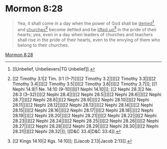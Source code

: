 # Mormon 8:28

> Yea, it shall come in a day when the power of God shall be <u>denied</u>[^a], and <u>churches</u>[^b] become defiled and be <u>lifted up</u>[^c] in the pride of their hearts; yea, even in a day when leaders of churches and teachers shall rise in the pride of their hearts, even to the envying of them who belong to their churches.

[Mormon 8:28](https://www.churchofjesuschrist.org/study/scriptures/bofm/morm/8?lang=eng&id=p28#p28)


[^a]: [[Unbelief, Unbelievers|TG Unbelief]].  
[^b]: [[2 Timothy 3.1|2 Tim. 3:1 (1–7)]][[2 Timothy 3.2|]][[2 Timothy 3.3|]][[2 Timothy 3.4|]][[2 Timothy 3.5|]][[2 Timothy 3.6|]][[2 Timothy 3.7|]]; [[1 Nephi 14.9|1 Ne. 14:10 (9–10)]][[1 Nephi 14.10|]]; [[2 Nephi 28.3|2 Ne. 28:3 (3–32)]][[2 Nephi 28.4|]][[2 Nephi 28.5|]][[2 Nephi 28.6|]][[2 Nephi 28.7|]][[2 Nephi 28.8|]][[2 Nephi 28.9|]][[2 Nephi 28.10|]][[2 Nephi 28.11|]][[2 Nephi 28.12|]][[2 Nephi 28.13|]][[2 Nephi 28.14|]][[2 Nephi 28.15|]][[2 Nephi 28.16|]][[2 Nephi 28.17|]][[2 Nephi 28.18|]][[2 Nephi 28.19|]][[2 Nephi 28.20|]][[2 Nephi 28.21|]][[2 Nephi 28.22|]][[2 Nephi 28.23|]][[2 Nephi 28.24|]][[2 Nephi 28.25|]][[2 Nephi 28.26|]][[2 Nephi 28.27|]][[2 Nephi 28.28|]][[2 Nephi 28.29|]][[2 Nephi 28.30|]][[2 Nephi 28.31|]][[2 Nephi 28.32|]]; [[D&C 33.4|D&C 33:4]].  
[^c]: [[2 Kings 14.10|2 Kgs. 14:10]]; [[Jacob 2.13|Jacob 2:13]].  
